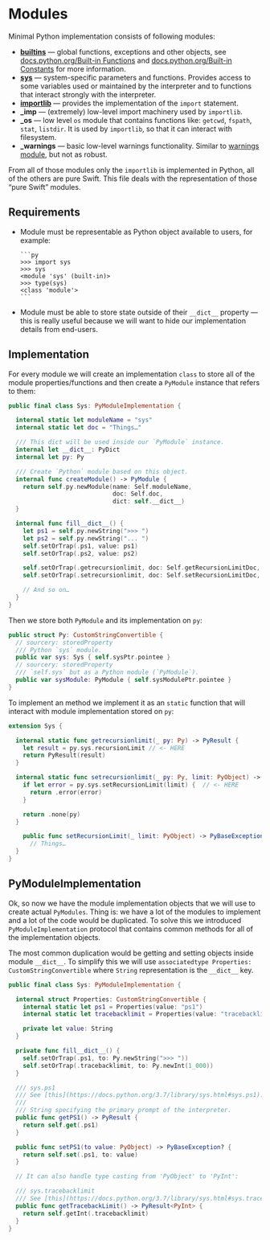 # Modules

Minimal Python implementation consists of following modules:
- **[builtins](https://docs.python.org/3/library/builtins.html#module-builtins)** — global functions, exceptions and other objects, see [docs.python.org/Built-in Functions](https://docs.python.org/3/library/functions.html#built-in-funcs) and [docs.python.org/Built-in Constants](https://docs.python.org/3/library/constants.html#built-in-consts) for more information.
- **[sys](https://docs.python.org/3/library/sys.html)** — system-specific parameters and functions. Provides access to some variables used or maintained by the interpreter and to functions that interact strongly with the interpreter.
- **[importlib](https://docs.python.org/3/library/importlib.html)** — provides the implementation of the `import` statement.
- **_imp** — (extremely) low-level import machinery used by `importlib`.
- **_os** — low level `os` module that contains functions like: `getcwd`, `fspath`, `stat`, `listdir`. It is used by `importlib`, so that it can interact with filesystem.
- **_warnings** — basic low-level warnings functionality. Similar to [warnings module](https://docs.python.org/3/library/warnings.html#module-warnings), but not as robust.

From all of those modules only the `importlib` is implemented in Python, all of the others are pure Swift. This file deals with the representation of those “pure Swift” modules.

## Requirements

- Module must be representable as Python object available to users, for example:

      ```py
      >>> import sys
      >>> sys
      <module 'sys' (built-in)>
      >>> type(sys)
      <class 'module'>
      ```


- Module must be able to store state outside of their `__dict__` property — this is really useful because we will want to hide our implementation details from end-users.

## Implementation

For every module we will create an implementation `class` to store all of the module properties/functions and then create a `PyModule` instance that refers to them:

```Swift
public final class Sys: PyModuleImplementation {

  internal static let moduleName = "sys"
  internal static let doc = "Things…"

  /// This dict will be used inside our `PyModule` instance.
  internal let __dict__: PyDict
  internal let py: Py

  /// Create `Python` module based on this object.
  internal func createModule() -> PyModule {
    return self.py.newModule(name: Self.moduleName,
                             doc: Self.doc,
                             dict: self.__dict__)
  }

  internal func fill__dict__() {
    let ps1 = self.py.newString(">>> ")
    let ps2 = self.py.newString("... ")
    self.setOrTrap(.ps1, value: ps1)
    self.setOrTrap(.ps2, value: ps2)

    self.setOrTrap(.getrecursionlimit, doc: Self.getRecursionLimitDoc, fn: Self.getrecursionlimit(_:))
    self.setOrTrap(.setrecursionlimit, doc: Self.setRecursionLimitDoc, fn: Self.setrecursionlimit(_:limit:))

    // And so on…
  }
}
```

Then we store both `PyModule` and its implementation on `py`:
```Swift
public struct Py: CustomStringConvertible {
  // sourcery: storedProperty
  /// Python `sys` module.
  public var sys: Sys { self.sysPtr.pointee }
  // sourcery: storedProperty
  /// `self.sys` but as a Python module (`PyModule`).
  public var sysModule: PyModule { self.sysModulePtr.pointee }
}
```

To implement an method we implement it as an `static` function that will interact with module implementation stored on `py`:

```Swift
extension Sys {

  internal static func getrecursionlimit(_ py: Py) -> PyResult {
    let result = py.sys.recursionLimit // <- HERE
    return PyResult(result)
  }

  internal static func setrecursionlimit(_ py: Py, limit: PyObject) -> PyResult {
    if let error = py.sys.setRecursionLimit(limit) {  // <- HERE
      return .error(error)
    }

    return .none(py)
  }

    public func setRecursionLimit(_ limit: PyObject) -> PyBaseException? {
      // Things…
  }
}
```

## PyModuleImplementation

Ok, so now we have the module implementation objects that we will use to create actual `PyModules`.
Thing is: we have a lot of the modules to implement and a lot of the code would be duplicated.
To solve this we introduced `PyModuleImplementation` protocol that contains common methods for all of the implementation objects.

The most common duplication would be getting and setting objects inside module `__dict__`. To simplify this we will use `associatedtype Properties: CustomStringConvertible` where `String` representation is the `__dict__` key.

```Swift
public final class Sys: PyModuleImplementation {

  internal struct Properties: CustomStringConvertible {
    internal static let ps1 = Properties(value: "ps1")
    internal static let tracebacklimit = Properties(value: "tracebacklimit")

    private let value: String
  }

  private func fill__dict__() {
    self.setOrTrap(.ps1, to: Py.newString(">>> "))
    self.setOrTrap(.tracebacklimit, to: Py.newInt(1_000))
  }

  /// sys.ps1
  /// See [this](https://docs.python.org/3.7/library/sys.html#sys.ps1).
  ///
  /// String specifying the primary prompt of the interpreter.
  public func getPS1() -> PyResult {
    return self.get(.ps1)
  }

  public func setPS1(to value: PyObject) -> PyBaseException? {
    return self.set(.ps1, to: value)
  }

  // It can also handle type casting from 'PyObject' to 'PyInt':

  /// sys.tracebacklimit
  /// See [this](https://docs.python.org/3.7/library/sys.html#sys.tracebacklimit).
  public func getTracebackLimit() -> PyResult<PyInt> {
    return self.getInt(.tracebacklimit)
  }
}
```
